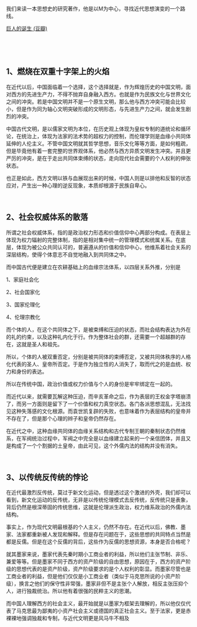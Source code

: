 <p data-pid="c7MdImtZ">我们来读一本思想史的研究著作，他是以M为中心，寻找近代思想演变的一个路线。</p><a href="https://link.zhihu.com/?target=https%3A//book.douban.com/subject/1391790/" data-draft-node="block" data-draft-type="link-card" data-image="https://pic1.zhimg.com/v2-416bcf88ef1e347f22ce097f4acbb578_120x160.jpg" data-image-width="270" data-image-height="389" class=" wrap external" target="_blank" rel="nofollow noreferrer">巨人的诞生 (豆瓣)</a><p class="ztext-empty-paragraph"><br/></p><p class="ztext-empty-paragraph"><br/></p><h2><b>1、燃烧在双重十字架上的火焰</b></h2><p data-pid="w1px754y">在近代以后，中国面临着一个选择，这个选择就是，作为辉煌历史的中国文明，面对西方的先进生产力，不得不抛弃自身融入西方。也就是作为民族文化与世界文化之间的冲突。若是中国文明并不是一个原生文明，那么他与西方冲突可能会比较小，但是作为同为轴心文明突破形成的文明形态，与先进生产力之间，就会发生剧烈的冲突。</p><p data-pid="YaLamrcM">中国古代文明，是以儒家文明为本位，在历史观上体现为皇权专制的道统论和循环论，在统治上，体现为法家的法术势的超权力的控制，而伦理学则是血缘小共同体延伸的人伦主义。不管中国文明就其哲学思想，音乐文化等等方面，是如何粗疏，但是毕竟他有着一套完整的世界观体系，他必然与西方异质文明发生冲突。并且更严厉的冲突，是在于走出共同体束缚的状态，走向现代社会需要的个人权利的伸张状态。</p><p data-pid="qr06XaGA">也正是如此，西方文明以铁与血展现出来的时候，中国人则是以排他和反智的状态应对，产生出一种心理的逆反现象，本质却根源于民族自卑心。</p><p class="ztext-empty-paragraph"><br/></p><h2><b>2、社会权威体系的散落</b></h2><p data-pid="qr1nxko_">所谓之社会权威体系，指的是政治权力形态和价值信仰中心两部分构成。在表层上体现为权力辐射的完整体制，指的是相对集中统一的管理模式和统属关系。在底层，体现为被公众共同认可的，普遍遵从的价值和信仰中心，他维系着社会关系的深层结构，使得个体意志不自觉地融入到共同体之中。</p><p data-pid="muF88F-K">而中国古代便是建立在农耕基础上的血缘宗法体系，以四层关系外推，分别是</p><p data-pid="-BR39b72">1、家庭社会化</p><p data-pid="O3vILkQV">2、社会国家化</p><p data-pid="qOJFQBYe">3、国家伦理化</p><p data-pid="zs4WiZUb">4、伦理宗教化</p><p data-pid="HEPzZCjJ">而个体的人，在这个共同体之下，是被束缚和压迫的状态，而社会结构表达为外在的礼的约束，以及这种礼内化于行。作为整体社会的群，还需要一个超越群的存在，这就是圣人和祖先。</p><p data-pid="91jXUP3H">所以，个体的人被双重否定，分别是被共同体的束缚否定，又被共同体秩序的人格化代表的圣人、皇帝所否定。于是作为独立性的人消失了，取而代之的是血统、权力和身份的表达。</p><p data-pid="fQ64kQC_">所以在传统中国，政治价值或权力价值与个人的身份是牢牢绑定在一起的。</p><p data-pid="V3Qj2c7x">而近代以来，就需要瓦解这种压迫，而辛亥革命之后，作为表层的王权金字塔崩溃了，而另一方面则是留下了一个价值和权力真空状态。各门各派思想混乱，无法找见这种失落感的文化根源。而袁世凯复辟的失败，也意味着作为表层结构的皇帝并不存在了，但是那个心理的辫子和皇帝仍然存在。</p><p data-pid="vS181W3P">在近代之中，这种血缘共同体的血缘关系结构和古代专制王朝的秦制状态仍然维系，在军阀统治过程中，军阀之中完全是以血缘建立起来的一个亲信团体，并且又是构成了一个个割据的土皇帝，由此可见，这个外儒内法的结构并没有消失。</p><p class="ztext-empty-paragraph"><br/></p><h2><b>3、以传统反传统的悖论</b></h2><p data-pid="tKSwycKP">在近代最激烈反传统，莫过于新文化运动，但是透过这个激进的外壳，我们却可以看到，新文化运动的反传统，无非是以传统伦理模式去反传统，反传统只是表象，背后仍然是根深蒂固的传统思维，这就是伦理派生政治，权力维系政治的外儒内法结构。</p><p data-pid="gwlmI-uI">事实上，作为现代文明最根基的个人主义，仍然不存在。在近代以后，佛教、墨家、法家都重新被人发现和解释。但是存在问题在于，这些思想的共同特点当然是都是反儒。但是在这个反儒的背后，这些作为反儒的思想资源，本身是否合格呢？</p><p data-pid="WWO7Og2d">就其墨家来说，墨家代表先秦时期小工商业者的利益，所以他们主张节制、非乐、兼爱等等。但是墨家不同于西方的资产阶级的自由思想，原因在于，西方的资产阶级的思想代表的是资产阶级，资产阶级要求的是个人权利的彰显。而墨家尽管也是工商业者的利益，但是他们仅仅是小工商业者（类似于马克思所说的小资产阶级），换言之他们的保守性非常强，墨家非但不是主张个人解放，相反主张压抑个人，进行独裁统治。所以他有着很强的民粹主义的思潮。</p><p data-pid="AVBNdvOi">而中国人理解西方的社会主义，最开始就是以墨家为框架去理解的，所以他仅仅代表了马克思最为鄙夷的小资产社会主义或德国的真正社会主义。至于法家，更是赤裸裸地强调独裁和专制，与近代文明更是风马牛不相及</p><p><br/> </p>